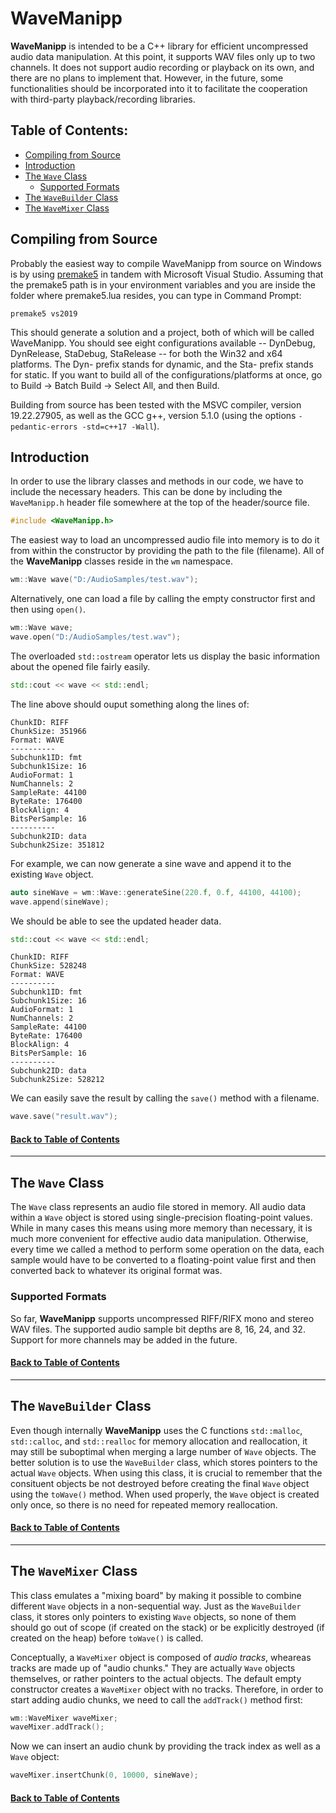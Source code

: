 # WaveManipp

**WaveManipp** is intended to be a C++ library for efficient uncompressed audio data manipulation. At this point, it supports WAV files only up to two channels. It does not support audio recording or playback on its own, and there are no plans to implement that. However, in the future, some functionalities should be incorporated into it to facilitate the cooperation with third-party playback/recording libraries.

## Table of Contents:

* [Compiling from Source](#compiling-from-source)
* [Introduction](#introduction)
* [The `Wave` Class](#the-wave-class)
  * [Supported Formats](#supported-formats)
* [The `WaveBuilder` Class](#the-wavebuilder-class)
* [The `WaveMixer` Class](#the-wavemixer-class)

## Compiling from Source

Probably the easiest way to compile WaveManipp from source on Windows is by using [premake5](https://github.com/premake/premake-core) in tandem with Microsoft Visual Studio. Assuming that the premake5 path is in your environment variables and you are inside the folder where premake5.lua resides, you can type in Command Prompt:

```
premake5 vs2019
```

This should generate a solution and a project, both of which will be called WaveManipp. You should see eight configurations available -- DynDebug, DynRelease, StaDebug, StaRelease -- for both the Win32 and x64 platforms. The Dyn- prefix stands for dynamic, and the Sta- prefix stands for static. If you want to build all of the configurations/platforms at once, go to Build -> Batch Build -> Select All, and then Build.

Building from source has been tested with the MSVC compiler, version 19.22.27905, as well as the GCC g++, version 5.1.0 (using the options `-pedantic-errors -std=c++17 -Wall`).

## Introduction

In order to use the library classes and methods in our code, we have to include the necessary headers. This can be done by including the `WaveManipp.h` header file somewhere at the top of the header/source file.

```c++
#include <WaveManipp.h>
```

The easiest way to load an uncompressed audio file into memory is to do it from within the constructor by providing the path to the file (filename). All of the **WaveManipp** classes reside in the `wm` namespace.

```c++
wm::Wave wave("D:/AudioSamples/test.wav");
```

Alternatively, one can load a file by calling the empty constructor first and then using `open()`.

```c++
wm::Wave wave;
wave.open("D:/AudioSamples/test.wav");
```

The overloaded `std::ostream` operator lets us display the basic information about the opened file fairly easily.

```c++
std::cout << wave << std::endl;
```

The line above should ouput something along the lines of:

```
ChunkID: RIFF
ChunkSize: 351966
Format: WAVE
----------
Subchunk1ID: fmt
Subchunk1Size: 16
AudioFormat: 1
NumChannels: 2
SampleRate: 44100
ByteRate: 176400
BlockAlign: 4
BitsPerSample: 16
----------
Subchunk2ID: data
Subchunk2Size: 351812
```

For example, we can now generate a sine wave and append it to the existing `Wave` object.

```c++
auto sineWave = wm::Wave::generateSine(220.f, 0.f, 44100, 44100);
wave.append(sineWave);
```

We should be able to see the updated header data.

```c++
std::cout << wave << std::endl;
```

```
ChunkID: RIFF
ChunkSize: 528248
Format: WAVE
----------
Subchunk1ID: fmt
Subchunk1Size: 16
AudioFormat: 1
NumChannels: 2
SampleRate: 44100
ByteRate: 176400
BlockAlign: 4
BitsPerSample: 16
----------
Subchunk2ID: data
Subchunk2Size: 528212
```

We can easily save the result by calling the `save()` method with a filename.

```c++
wave.save("result.wav");
```
#### [Back to Table of Contents](#table-of-contents)

* * *
## The `Wave` Class

The `Wave` class represents an audio file stored in memory. All audio data within a `Wave` object is stored using single-precision floating-point values. While in many cases this means using more memory than necessary, it is much more convenient for effective audio data manipulation. Otherwise, every time we called a method to perform some operation on the data, each sample would have to be converted to a floating-point value first and then converted back to whatever its original format was.

### Supported Formats

So far, **WaveManipp** supports uncompressed RIFF/RIFX mono and stereo WAV files. The supported audio sample bit depths are 8, 16, 24, and 32. Support for more channels may be added in the future.

#### [Back to Table of Contents](#table-of-contents)

* * *
## The `WaveBuilder` Class

Even though internally **WaveManipp** uses the C functions `std::malloc`, `std::calloc`, and `std::realloc` for memory allocation and reallocation, it may still be suboptimal when merging a large number of `Wave` objects. The better solution is to use the `WaveBuilder` class, which stores pointers to the actual `Wave` objects. When using this class, it is crucial to remember that the consituent objects be not destroyed before creating the final `Wave` object using the `toWave()` method. When used properly, the `Wave` object is created only once, so there is no need for repeated memory reallocation.

#### [Back to Table of Contents](#table-of-contents)

* * *
## The `WaveMixer` Class

This class emulates a "mixing board" by making it possible to combine different `Wave` objects in a non-sequential way. Just as the `WaveBuilder` class, it stores only pointers to existing `Wave` objects, so none of them should go out of scope (if created on the stack) or be explicitly destroyed (if created on the heap) before `toWave()` is called.

Conceptually, a `WaveMixer` object is composed of *audio tracks*, wheareas tracks are made up of "audio chunks." They are actually `Wave` objects themselves, or rather pointers to the actual objects. The default empty constructor creates a `WaveMixer` object with no tracks. Therefore, in order to start adding audio chunks, we need to call the `addTrack()` method first:

```c++
wm::WaveMixer waveMixer;
waveMixer.addTrack();
```
Now we can insert an audio chunk by providing the track index as well as a `Wave` object:

```c++
waveMixer.insertChunk(0, 10000, sineWave);
```

#### [Back to Table of Contents](#table-of-contents)